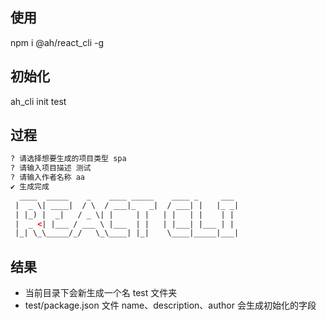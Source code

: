 ## 使用
npm i @ah/react_cli -g

## 初始化 
ah_cli init test

## 过程
```html
? 请选择想要生成的项目类型 spa
? 请输入项目描述 测试
? 请输入作者名称 aa
✔ 生成完成
  ____  _____    _    ____ _____    ____ _     ___
 |  _ \| ____|  / \  / ___|_   _|  / ___| |   |_ _|
 | |_) |  _|   / _ \| |     | |   | |   | |    | |
 |  _ <| |___ / ___ \ |___  | |   | |___| |___ | |
 |_| \_\_____/_/   \_\____| |_|    \____|_____|___|
```
## 结果
* 当前目录下会新生成一个名 test 文件夹
* test/package.json 文件 name、description、author 会生成初始化的字段